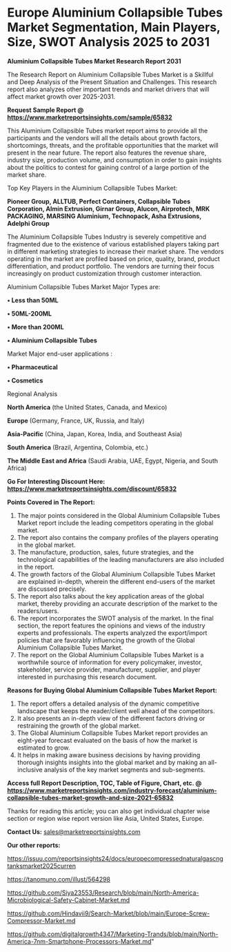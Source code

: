 # Europe Aluminium Collapsible Tubes Market Segmentation, Main Players, Size, SWOT Analysis 2025 to 2031

<strong>Aluminium Collapsible Tubes Market Research Report 2031</strong>

The Research Report on Aluminium Collapsible Tubes Market is a Skillful and Deep Analysis of the Present Situation and Challenges. This research report also analyzes other important trends and market drivers that will affect market growth over 2025-2031.

<strong>Request Sample Report @ <a href=https://www.marketreportsinsights.com/sample/65832>https://www.marketreportsinsights.com/sample/65832</a></strong>

This Aluminium Collapsible Tubes market report aims to provide all the participants and the vendors will all the details about growth factors, shortcomings, threats, and the profitable opportunities that the market will present in the near future. The report also features the revenue share, industry size, production volume, and consumption in order to gain insights about the politics to contest for gaining control of a large portion of the market share.

Top Key Players in the Aluminium Collapsible Tubes Market:

<strong>Pioneer Group, ALLTUB, Perfect Containers, Collapsible Tubes Corporation, Almin Extrusion, Girnar Group, Alucon, Airprotech, MRK PACKAGING, MARSING Aluminium, Technopack, Asha Extrusions, Adelphi Group</strong>

The Aluminium Collapsible Tubes Industry is severely competitive and fragmented due to the existence of various established players taking part in different marketing strategies to increase their market share. The vendors operating in the market are profiled based on price, quality, brand, product differentiation, and product portfolio. The vendors are turning their focus increasingly on product customization through customer interaction.

Aluminium Collapsible Tubes Market Major Types are:

<strong>• Less than 50ML

• 50ML-200ML

• More than 200ML

• Aluminium Collapsible Tubes</strong>

Market Major end-user applications :

<strong>• Pharmaceutical

• Cosmetics</strong>

Regional Analysis

</u><strong><b>North America</b></strong> (the United States, Canada, and Mexico)

<strong><b>Europe </b></strong>(Germany, France, UK, Russia, and Italy)

<strong><b>Asia-Pacific</b></strong> (China, Japan, Korea, India, and Southeast Asia)

<strong><b>South America</b></strong> (Brazil, Argentina, Colombia, etc.)

<strong><b>The Middle East and Africa</b></strong> (Saudi Arabia, UAE, Egypt, Nigeria, and South Africa)

<strong>Go For Interesting Discount Here: <a href=https://www.marketreportsinsights.com/discount/65832>https://www.marketreportsinsights.com/discount/65832</a></strong>

<strong>Points Covered in The Report:</strong>
<ol>
  <li>The major points considered in the Global Aluminium Collapsible Tubes Market report include the leading competitors operating in the global market.</li>
  <li>The report also contains the company profiles of the players operating in the global market.</li>
  <li>The manufacture, production, sales, future strategies, and the technological capabilities of the leading manufacturers are also included in the report.</li>
  <li>The growth factors of the Global Aluminium Collapsible Tubes Market are explained in-depth, wherein the different end-users of the market are discussed precisely.</li>
  <li>The report also talks about the key application areas of the global market, thereby providing an accurate description of the market to the readers/users.</li>
  <li>The report incorporates the SWOT analysis of the market. In the final section, the report features the opinions and views of the industry experts and professionals. The experts analyzed the export/import policies that are favorably influencing the growth of the Global Aluminium Collapsible Tubes Market.</li>
  <li>The report on the Global Aluminium Collapsible Tubes Market is a worthwhile source of information for every policymaker, investor, stakeholder, service provider, manufacturer, supplier, and player interested in purchasing this research document.</li>
</ol>
<strong>Reasons for Buying Global Aluminium Collapsible Tubes Market Report:</strong>

<ol>
  <li>The report offers a detailed analysis of the dynamic competitive landscape that keeps the reader/client well ahead of the competitors.</li>
  <li>It also presents an in-depth view of the different factors driving or restraining the growth of the global market.</li>
  <li>The Global Aluminium Collapsible Tubes Market report provides an eight-year forecast evaluated on the basis of how the market is estimated to grow.</li>
  <li>It helps in making aware business decisions by having providing thorough insights insights into the global market and by making an all-inclusive analysis of the key market segments and sub-segments.</li>
</ol>
<strong>Access full Report Description, TOC, Table of Figure, Chart, etc. @ <a href=https://www.marketreportsinsights.com/industry-forecast/aluminium-collapsible-tubes-market-growth-and-size-2021-65832>https://www.marketreportsinsights.com/industry-forecast/aluminium-collapsible-tubes-market-growth-and-size-2021-65832</a></strong>


Thanks for reading this article; you can also get individual chapter wise section or region wise report version like Asia, United States, Europe.

<strong>Contact Us:</strong>
sales@marketreportsinsights.com

<strong>Our other reports:</strong>

<a href=https://issuu.com/reportsinsights24/docs/europecompressednaturalgascngtanksmarket2025curren>https://issuu.com/reportsinsights24/docs/europecompressednaturalgascngtanksmarket2025curren</a>

<a href=https://tanomuno.com/illust/564298>https://tanomuno.com/illust/564298</a>

<a href=https://github.com/Siya23553/Research/blob/main/North-America-Microbiological-Safety-Cabinet-Market.md>https://github.com/Siya23553/Research/blob/main/North-America-Microbiological-Safety-Cabinet-Market.md</a>

<a href=https://github.com/Hindavii9/Search-Market/blob/main/Europe-Screw-Compressor-Market.md>https://github.com/Hindavii9/Search-Market/blob/main/Europe-Screw-Compressor-Market.md</a>

<a href=https://github.com/digitalgrowth4347/Marketing-Trands/blob/main/North-America-7nm-Smartphone-Processors-Market.md>https://github.com/digitalgrowth4347/Marketing-Trands/blob/main/North-America-7nm-Smartphone-Processors-Market.md</a>"
